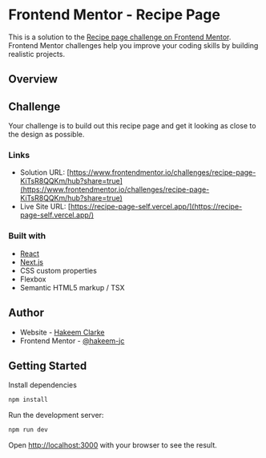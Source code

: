 # Frontend Mentor - Recipe Page

This is a solution to the [Recipe page challenge on Frontend Mentor](https://www.frontendmentor.io/challenges/recipe-page-KiTsR8QQKm). Frontend Mentor challenges help you improve your coding skills by building realistic projects. 

## Overview

## Challenge

Your challenge is to build out this recipe page and get it looking as close to the design as possible.

### Links

- Solution URL: [https://www.frontendmentor.io/challenges/recipe-page-KiTsR8QQKm/hub?share=true](https://www.frontendmentor.io/challenges/recipe-page-KiTsR8QQKm/hub?share=true)
- Live Site URL: [https://recipe-page-self.vercel.app/](https://recipe-page-self.vercel.app/)


### Built with

- [React](https://reactjs.org/)
- [Next.js](https://nextjs.org/)
- CSS custom properties
- Flexbox
- Semantic HTML5 markup / TSX

## Author

- Website - [Hakeem Clarke](https://github.com/hakeem-jc)
- Frontend Mentor - [@hakeem-jc](https://www.frontendmentor.io/profile/hakeem-jc)

## Getting Started

Install dependencies

```bash
npm install
```

Run the development server:

```bash
npm run dev
```

Open [http://localhost:3000](http://localhost:3000) with your browser to see the result.